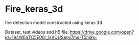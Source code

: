# Fire_keras_3d
fire detection model constructed using keras 3d

Dataset, test videos and h5 file: https://drive.google.com/open?id=194WE6TC5E00r_1sKOUSepv7ms-T5m9s-


